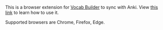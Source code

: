 This is a browser extension for [Vocab Builder](vocab-builder.app) to sync with Anki. View [this link](https://vocab-builder.app/sync) to learn how to use it.

Supported browsers are Chrome, Firefox, Edge.
